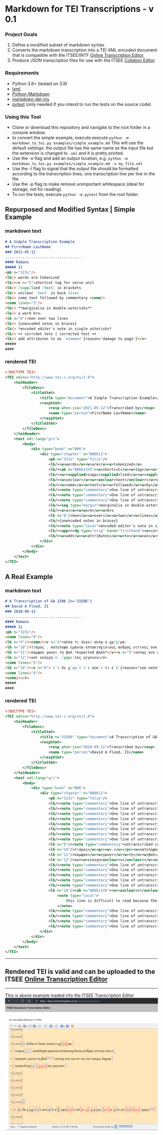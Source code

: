 # Markdown for TEI Transcriptions - v 0.1

### Project Goals
1. Define a modified subset of markdown syntax
2. Converts the markdown transcription into a TEI XML encoded document that is compatible with the ITSEE/INTF [Online Transcription Editor](https://itsee-wce.birmingham.ac.uk/ote/transcriptiontool).
3. Produce JSON transcription files for use with the ITSEE [Collation Editor](https://github.com/itsee-birmingham/standalone_collation_editor)

### Requirements
- Python 3.6+ (tested on 3.9)
- [lxml](https://pypi.org/project/lxml/) 
- [Python-Markdown](https://pypi.org/project/Markdown/)
- [markdown-del-ins](https://pypi.org/project/markdown-del-ins/)
- [pytest](https://pypi.org/project/pytest/) (only needed if you intend to run the tests on the source code) 

### Using this Tool
- Clone or download this repository and navigate to the root folder in a console window.
- to convert the simple example, execute execute `python -m markdown_to_tei.py examples/simple_example.md`
This will use the default settings: the output file has the same name as the input file but the extension is changed to `.xml` and it is pretty printed.
- Use the -o flag and add an output location, e.g. `python -m markdown_to_tei.py examples/simple_example.md -o my_file.xml`
- Use the -l flag to signal that the output file should be formatted according to the transcription lines, one transcription line per line in the file.
- Use the -p flag to make remove unimportant whitespace (ideal for storage, not for reading).
- To run the tests, execute `python -m pytest` from the root folder.

## Repurposed and Modified Syntax | Simple Example
### markdown text
```markdown
# A Simple Transcription Example
## FirstName LastName
### 2021-05-12
...................................
#### Romans
##### 11
<pb n="323v"/>
<lb/> words are tokenized
<lb/><v n="5">shortcut tag for verse unit
<lb/> [supp]lied [text] in brackets
<lb/> unclear `text` in back`ticks`
<lb/> some text followed by commentary <comm/>
<comm lines="3"/>
<lb/> **marginalia in double-asterisks**
<lb/> a word bro-
<lb n="8"/>ken over two lines
<lb/> {unencoded notes in braces}
<lb/> *encoded editer's note in single asterisks*
<lb/> ++ corrcdet tetx | corrected text ++
<lb/> add attributes to an `element`{reason='damage to page'}</v>
#####
####
```
### rendered TEI
```xml
<!DOCTYPE TEI>
<TEI xmlns="http://www.tei-c.org/ns/1.0">
    <teiHeader>
        <fileDesc>
            <titleStmt>
                <title type="document">A Simple Transcription Example</title>
                <respStmt>
                    <resp when-iso="2021-05-12">Transcribed by</resp>
                    <name type="person">FirstName LastName</name>
                </respStmt>
            </titleStmt>
        </fileDesc>
    </teiHeader>
    <text xml:lang="grc">
        <body>
            <div type="book" n="B06">
                <div type="chapter" n="B06K11">
                    <pb n="323v" type="folio"/>
                    <lb/><w>words</w><w>are</w><w>tokenized</w>
                    <lb/><ab n="B06K11V5"><w>shortcut</w><w>tag</w><w>for</w><w>verse</w><w>unit</w>
                    <lb/><w><supplied>supp</supplied>lied</w><w><supplied>text</supplied></w><w>in</w><w>brackets</w>
                    <lb/><w>unclear</w><w><unclear>text</unclear></w><w>in</w><w>back<unclear>ticks</unclear></w>
                    <lb/><w>some</w><w>text</w><w>followed</w><w>by</w><w>commentary</w><note type="commentary">untranscribed commentary text</note>
                    <lb/><note type="commentary">One line of untranscribed commentary text</note>
                    <lb/><note type="commentary">One line of untranscribed commentary text</note>
                    <lb/><note type="commentary">One line of untranscribed commentary text</note>
                    <lb/><seg type="margin">marginalia in double-asterisks</seg>
                    <lb/><w>a</w><w>word</w><w>bro
                    <lb n="8"/>ken</w><w>over</w><w>two</w><w>lines</w>
                    <lb/>{unencoded notes in braces}
                    <lb/><note type="local">encoded editer's note in single asterisks</note>
                    <lb/><app><rdg type="orig" hand="firsthand"><w>corrcdet</w><w>tetx</w></rdg><rdg type="corr" hand="corrector"><w>corrected</w><w>text</w></rdg></app>
                    <lb/><w>add</w><w>attributes</w><w>to</w><w>an</w><w><unclear reason="damage to page">element</unclear></w></ab>
                </div>
            </div>
        </body>
    </text>
</TEI>
```

## A Real Example
### markdown text
```markdown
# A Transcription of GA 1506 {n='31506'} 
## David A Flood, II
### 2020-09-12
...................................
#### Romans
##### 11
<pb n="323v"/>
<comm lines="8"/>
<lb n="9"/><comm/><v n="4">αλλα τι λεγει αυτω ο χρ[η]μα-
<lb n="10"/>τισμος . κατεληψα εμαυτω επτακισχιλιους ανδρας οιτινες ουκ ε-
<lb n="11"/>καμψαν γωνοι τη βαλ *expected βααλ*</v><v n="5">ουτως ουν και εν τω ν̣υ̣ν καιρω λημμα 
<lb n="12"/>κατ εκλογη`ν` [χαρι]τος γεγονεν</v>
<comm lines="5"/>
<lb n="18"/><v n="6">`ε`ι δε χ`αρ`ι`τ`ι ουκ`ε`τι ε`ξ`{reason="see note"} εργ[ω]ν επ[ει] [η] χ`α`ρις [ου]κ `ε`τι γιν[ε]τ[αι] χαρις *this line is difficult to read because the reverse-side commentary is more visible than the front-facing lemma*
<comm lines="4"/>
<comm/></v>
#####
####
```

### rendered TEI
```xml
<!DOCTYPE TEI>
<TEI xmlns="http://www.tei-c.org/ns/1.0">
    <teiHeader>
        <fileDesc>
            <titleStmt>
                <title n="31506" type="document">A Transcription of GA 1506</title>
                <respStmt>
                    <resp when-iso="2020-09-12">Transcribed by</resp>
                    <name type="person">David A Flood, II</name>
                </respStmt>
            </titleStmt>
        </fileDesc>
    </teiHeader>
    <text xml:lang="grc">
        <body>
            <div type="book" n="B06">
                <div type="chapter" n="B06K11">
                    <pb n="323v" type="folio"/>
                    <lb/><note type="commentary">One line of untranscribed commentary text</note>
                    <lb/><note type="commentary">One line of untranscribed commentary text</note>
                    <lb/><note type="commentary">One line of untranscribed commentary text</note>
                    <lb/><note type="commentary">One line of untranscribed commentary text</note>
                    <lb/><note type="commentary">One line of untranscribed commentary text</note>
                    <lb/><note type="commentary">One line of untranscribed commentary text</note>
                    <lb/><note type="commentary">One line of untranscribed commentary text</note>
                    <lb/><note type="commentary">One line of untranscribed commentary text</note>
                    <lb n="9"/><note type="commentary">untranscribed commentary text</note><ab n="B06K11V4"><w>αλλα</w><w>τι</w><w>λεγει</w><w>αυτω</w><w>ο</w><w>χρ<supplied>η</supplied>μα
                    <lb n="10"/>τισμος</w><pc><w>.</w></pc><w>κατεληψα</w><w>εμαυτω</w><w>επτακισχιλιους</w><w>ανδρας</w><w>οιτινες</w><w>ουκ</w><w>ε
                    <lb n="11"/>καμψαν</w><w>γωνοι</w><w>τη</w><w>βαλ</w><note type="local">expected βααλ</note></ab><ab n="B06K11V5"><w>ουτως</w><w>ουν</w><w>και</w><w>εν</w><w>τω</w><w>ν̣υ̣ν</w><w>καιρω</w><w>λημμα</w>
                    <lb n="12"/>κατ<w>εκλογη<unclear>ν</unclear></w><w><supplied>χαρι</supplied>τος</w><w>γεγονεν</w></ab>
                    <lb/><note type="commentary">One line of untranscribed commentary text</note>
                    <lb/><note type="commentary">One line of untranscribed commentary text</note>
                    <lb/><note type="commentary">One line of untranscribed commentary text</note>
                    <lb/><note type="commentary">One line of untranscribed commentary text</note>
                    <lb/><note type="commentary">One line of untranscribed commentary text</note>
                    <lb n="18"/><ab n="B06K11V6"><w><unclear>ε</unclear>ι</w><w>δε</w><w>χ<unclear>αρ</unclear>ι<unclear>τ</unclear>ι</w><w>ουκ<unclear>ε</unclear>τι</w><w>ε<unclear reason="see note">ξ</unclear></w><w>εργ<supplied>ω</supplied>ν</w><w>επ<supplied>ει</supplied></w><w><supplied>η</supplied></w><w>χ<unclear>α</unclear>ρις</w><w><supplied>ου</supplied>κ</w><w><unclear>ε</unclear>τι</w><w>γιν<supplied>ε</supplied>τ<supplied>αι</supplied></w><w>χαρις</w>
                        <note type="local">
                            this line is difficult to read because the reverse-side commentary is more visible than the front-facing lemma
                        </note>
                    <lb/><note type="commentary">One line of untranscribed commentary text</note>
                    <lb/><note type="commentary">One line of untranscribed commentary text</note>
                    <lb/><note type="commentary">One line of untranscribed commentary text</note>
                    <lb/><note type="commentary">One line of untranscribed commentary text</note><note type="commentary">untranscribed commentary text</note></ab>
                </div>
            </div>
        </body>
    </text>
</TEI>
```
________________
## Rendered TEI is valid and can be uploaded to the ITSEE [Online Transcription Editor](https://itsee-wce.birmingham.ac.uk/ote/transcriptiontool)
______
This is above example loaded into the ITSEE Transcription Editor
![itsee online transcription editor screenshot](images/example_file_in_itsee_ote.png)

